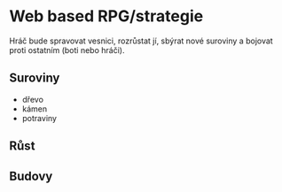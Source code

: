 # Web based RPG/strategie
Hráč bude spravovat vesnici, rozrůstat jí, sbýrat nové suroviny a bojovat proti ostatním (boti nebo hráči).
## Suroviny
- dřevo
- kámen
- potraviny
## Růst
## Budovy
